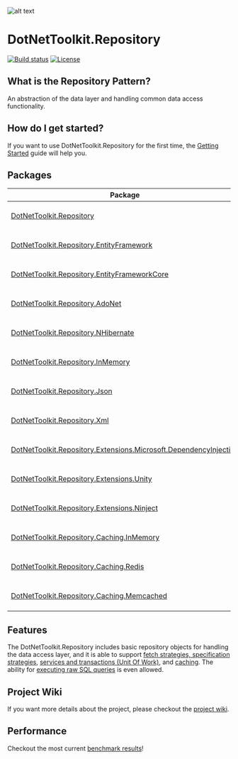 ![alt text](https://raw.githubusercontent.com/johelvisguzman/DotNetToolkit.Repository/master/Toolkit.png)

# DotNetToolkit.Repository

[![Build status](https://ci.appveyor.com/api/projects/status/v02h9efjwev30sof?svg=true)](https://ci.appveyor.com/project/johelvisguzman/dotnettoolkit-repository)
[![License](https://img.shields.io/badge/license-MIT-blue.svg)](LICENSE.md)

## What is the Repository Pattern?

An abstraction of the data layer and handling common data access functionality.

## How do I get started?
If you want to use DotNetToolkit.Repository for the first time, the [Getting Started](https://github.com/johelvisguzman/DotNetToolkit.Repository/wiki/Getting-Started) guide will help you.

## Packages

| Package | NuGet Stable  | Downloads | MyGet |
| ------- | ------------- | --------- | ----- |
[DotNetToolkit.Repository](https://www.nuget.org/packages/DotNetToolkit.Repository/) | [![DotNetToolkit.Repository](https://img.shields.io/nuget/v/DotNetToolkit.Repository.svg)](https://www.nuget.org/packages/DotNetToolkit.Repository/) | [![DotNetToolkit.Repository](https://img.shields.io/nuget/dt/DotNetToolkit.Repository.svg)](https://www.nuget.org/packages/DotNetToolkit.Repository/) | [![MyGet (dev)](https://img.shields.io/myget/dotnettoolkitrepository-dev/v/DotNetToolkit.Repository.svg?label=myget)](https://www.myget.org/feed/dotnettoolkitrepository-dev/package/nuget/DotNetToolkit.Repository) |
[DotNetToolkit.Repository.EntityFramework](https://www.nuget.org/packages/DotNetToolkit.Repository.EntityFramework/) | [![DotNetToolkit.Repository.EntityFramework](https://img.shields.io/nuget/v/DotNetToolkit.Repository.EntityFramework.svg)](https://www.nuget.org/packages/DotNetToolkit.Repository.EntityFramework/) | [![DotNetToolkit.Repository.EntityFramework](https://img.shields.io/nuget/dt/DotNetToolkit.Repository.EntityFramework.svg)](https://www.nuget.org/packages/DotNetToolkit.Repository.EntityFramework/) | [![MyGet (dev)](https://img.shields.io/myget/dotnettoolkitrepository-dev/v/DotNetToolkit.Repository.EntityFramework.svg?label=myget)](https://www.myget.org/feed/dotnettoolkitrepository-dev/package/nuget/DotNetToolkit.Repository.EntityFramework) |
[DotNetToolkit.Repository.EntityFrameworkCore](https://www.nuget.org/packages/DotNetToolkit.Repository.EntityFrameworkCore/) | [![DotNetToolkit.Repository.EntityFrameworkCore](https://img.shields.io/nuget/v/DotNetToolkit.Repository.EntityFrameworkCore.svg)](https://www.nuget.org/packages/DotNetToolkit.Repository.EntityFrameworkCore/) | [![DotNetToolkit.Repository.EntityFrameworkCore](https://img.shields.io/nuget/dt/DotNetToolkit.Repository.EntityFrameworkCore.svg)](https://www.nuget.org/packages/DotNetToolkit.Repository.EntityFrameworkCore/) | [![MyGet (dev)](https://img.shields.io/myget/dotnettoolkitrepository-dev/v/DotNetToolkit.Repository.EntityFrameworkCore.svg?label=myget)](https://www.myget.org/feed/dotnettoolkitrepository-dev/package/nuget/DotNetToolkit.Repository.EntityFrameworkCore) |
[DotNetToolkit.Repository.AdoNet](https://www.nuget.org/packages/DotNetToolkit.Repository.AdoNet/) | [![DotNetToolkit.Repository.AdoNet](https://img.shields.io/nuget/v/DotNetToolkit.Repository.AdoNet.svg)](https://www.nuget.org/packages/DotNetToolkit.Repository.AdoNet/) | [![DotNetToolkit.Repository.AdoNet](https://img.shields.io/nuget/dt/DotNetToolkit.Repository.AdoNet.svg)](https://www.nuget.org/packages/DotNetToolkit.Repository.AdoNet/) | [![MyGet (dev)](https://img.shields.io/myget/dotnettoolkitrepository-dev/v/DotNetToolkit.Repository.AdoNet.svg?label=myget)](https://www.myget.org/feed/dotnettoolkitrepository-dev/package/nuget/DotNetToolkit.Repository.AdoNet) |
[DotNetToolkit.Repository.NHibernate](https://www.nuget.org/packages/DotNetToolkit.Repository.NHibernate/) | [![DotNetToolkit.Repository.NHibernate](https://img.shields.io/nuget/v/DotNetToolkit.Repository.NHibernate.svg)](https://www.nuget.org/packages/DotNetToolkit.Repository.NHibernate/) | [![DotNetToolkit.Repository.NHibernate](https://img.shields.io/nuget/dt/DotNetToolkit.Repository.NHibernate.svg)](https://www.nuget.org/packages/DotNetToolkit.Repository.NHibernate/) | [![MyGet (dev)](https://img.shields.io/myget/dotnettoolkitrepository-dev/v/DotNetToolkit.Repository.NHibernate.svg?label=myget)](https://www.myget.org/feed/dotnettoolkitrepository-dev/package/nuget/DotNetToolkit.Repository.NHibernate) |
[DotNetToolkit.Repository.InMemory](https://www.nuget.org/packages/DotNetToolkit.Repository.InMemory/) | [![DotNetToolkit.Repository.InMemory](https://img.shields.io/nuget/v/DotNetToolkit.Repository.InMemory.svg)](https://www.nuget.org/packages/DotNetToolkit.Repository.InMemory/) | [![DotNetToolkit.Repository.InMemory](https://img.shields.io/nuget/dt/DotNetToolkit.Repository.InMemory.svg)](https://www.nuget.org/packages/DotNetToolkit.Repository.InMemory/) | [![MyGet (dev)](https://img.shields.io/myget/dotnettoolkitrepository-dev/v/DotNetToolkit.Repository.InMemory.svg?label=myget)](https://www.myget.org/feed/dotnettoolkitrepository-dev/package/nuget/DotNetToolkit.Repository.InMemory) |
[DotNetToolkit.Repository.Json](https://www.nuget.org/packages/DotNetToolkit.Repository.Json/) | [![DotNetToolkit.Repository.Json](https://img.shields.io/nuget/v/DotNetToolkit.Repository.Json.svg)](https://www.nuget.org/packages/DotNetToolkit.Repository.Json/) | [![DotNetToolkit.Repository.Json](https://img.shields.io/nuget/dt/DotNetToolkit.Repository.Json.svg)](https://www.nuget.org/packages/DotNetToolkit.Repository.Json/) | [![MyGet (dev)](https://img.shields.io/myget/dotnettoolkitrepository-dev/v/DotNetToolkit.Repository.Json.svg?label=myget)](https://www.myget.org/feed/dotnettoolkitrepository-dev/package/nuget/DotNetToolkit.Repository.Json) |
[DotNetToolkit.Repository.Xml](https://www.nuget.org/packages/DotNetToolkit.Repository.Xml/) | [![DotNetToolkit.Repository.Xml](https://img.shields.io/nuget/v/DotNetToolkit.Repository.Xml.svg)](https://www.nuget.org/packages/DotNetToolkit.Repository.Xml/) | [![DotNetToolkit.Repository.Xml](https://img.shields.io/nuget/dt/DotNetToolkit.Repository.Xml.svg)](https://www.nuget.org/packages/DotNetToolkit.Repository.Xml/) | [![MyGet (dev)](https://img.shields.io/myget/dotnettoolkitrepository-dev/v/DotNetToolkit.Repository.Xml.svg?label=myget)](https://www.myget.org/feed/dotnettoolkitrepository-dev/package/nuget/DotNetToolkit.Repository.Xml) |
[DotNetToolkit.Repository.Extensions.Microsoft.DependencyInjection](https://www.nuget.org/packages/DotNetToolkit.Repository.Extensions.Microsoft.DependencyInjection/) | [![DotNetToolkit.Repository.Extensions.Microsoft.DependencyInjection](https://img.shields.io/nuget/v/DotNetToolkit.Repository.Extensions.Microsoft.DependencyInjection.svg)](https://www.nuget.org/packages/DotNetToolkit.Repository.Extensions.Microsoft.DependencyInjection/) | [![DotNetToolkit.Repository.Extensions.Microsoft.DependencyInjection](https://img.shields.io/nuget/dt/DotNetToolkit.Repository.Extensions.Microsoft.DependencyInjection.svg)](https://www.nuget.org/packages/DotNetToolkit.Repository.Extensions.Microsoft.DependencyInjection/) | [![MyGet (dev)](https://img.shields.io/myget/dotnettoolkitrepository-dev/v/DotNetToolkit.Repository.Extensions.Microsoft.DependencyInjection.svg?label=myget)](https://www.myget.org/feed/dotnettoolkitrepository-dev/package/nuget/DotNetToolkit.Repository.Extensions.Microsoft.DependencyInjection) |
[DotNetToolkit.Repository.Extensions.Unity](https://www.nuget.org/packages/DotNetToolkit.Repository.Extensions.Unity/) | [![DotNetToolkit.Repository.Extensions.Unity](https://img.shields.io/nuget/v/DotNetToolkit.Repository.Extensions.Unity.svg)](https://www.nuget.org/packages/DotNetToolkit.Repository.Extensions.Unity/) | [![DotNetToolkit.Repository.Extensions.Unity](https://img.shields.io/nuget/dt/DotNetToolkit.Repository.Extensions.Unity.svg)](https://www.nuget.org/packages/DotNetToolkit.Repository.Extensions.Unity/) | [![MyGet (dev)](https://img.shields.io/myget/dotnettoolkitrepository-dev/v/DotNetToolkit.Repository.Extensions.Unity.svg?label=myget)](https://www.myget.org/feed/dotnettoolkitrepository-dev/package/nuget/DotNetToolkit.Repository.Extensions.Unity) |
[DotNetToolkit.Repository.Extensions.Ninject](https://www.nuget.org/packages/DotNetToolkit.Repository.Extensions.Ninject/) | [![DotNetToolkit.Repository.Extensions.Ninject](https://img.shields.io/nuget/v/DotNetToolkit.Repository.Extensions.Ninject.svg)](https://www.nuget.org/packages/DotNetToolkit.Repository.Extensions.Ninject/) | [![DotNetToolkit.Repository.Extensions.Ninject](https://img.shields.io/nuget/dt/DotNetToolkit.Repository.Extensions.Ninject.svg)](https://www.nuget.org/packages/DotNetToolkit.Repository.Extensions.Ninject/) | [![MyGet (dev)](https://img.shields.io/myget/dotnettoolkitrepository-dev/v/DotNetToolkit.Repository.Extensions.Ninject.svg?label=myget)](https://www.myget.org/feed/dotnettoolkitrepository-dev/package/nuget/DotNetToolkit.Repository.Extensions.Ninject) |
[DotNetToolkit.Repository.Caching.InMemory](https://www.nuget.org/packages/DotNetToolkit.Repository.Caching.InMemory/) | [![DotNetToolkit.Repository.Caching.InMemory](https://img.shields.io/nuget/v/DotNetToolkit.Repository.Caching.InMemory.svg)](https://www.nuget.org/packages/DotNetToolkit.Repository.Caching.InMemory/) | [![DotNetToolkit.Repository.Caching.InMemory](https://img.shields.io/nuget/dt/DotNetToolkit.Repository.Caching.InMemory.svg)](https://www.nuget.org/packages/DotNetToolkit.Repository.Caching.InMemory/) | [![MyGet (dev)](https://img.shields.io/myget/dotnettoolkitrepository-dev/v/DotNetToolkit.Repository.Caching.InMemory.svg?label=myget)](https://www.myget.org/feed/dotnettoolkitrepository-dev/package/nuget/DotNetToolkit.Repository.Caching.InMemory) |
[DotNetToolkit.Repository.Caching.Redis](https://www.nuget.org/packages/DotNetToolkit.Repository.Caching.Redis/) | [![DotNetToolkit.Repository.Caching.Redis](https://img.shields.io/nuget/v/DotNetToolkit.Repository.Caching.Redis.svg)](https://www.nuget.org/packages/DotNetToolkit.Repository.Caching.Redis/) | [![DotNetToolkit.Repository.Caching.Redis](https://img.shields.io/nuget/dt/DotNetToolkit.Repository.Caching.Redis.svg)](https://www.nuget.org/packages/DotNetToolkit.Repository.Caching.Redis/) | [![MyGet (dev)](https://img.shields.io/myget/dotnettoolkitrepository-dev/v/DotNetToolkit.Repository.Caching.Redis.svg?label=myget)](https://www.myget.org/feed/dotnettoolkitrepository-dev/package/nuget/DotNetToolkit.Repository.Caching.Redis) |
[DotNetToolkit.Repository.Caching.Memcached](https://www.nuget.org/packages/DotNetToolkit.Repository.Caching.Memcached/) | [![DotNetToolkit.Repository.Caching.Memcached](https://img.shields.io/nuget/v/DotNetToolkit.Repository.Caching.Memcached.svg)](https://www.nuget.org/packages/DotNetToolkit.Repository.Caching.Memcached/) | [![DotNetToolkit.Repository.Caching.Memcached](https://img.shields.io/nuget/dt/DotNetToolkit.Repository.Caching.Memcached.svg)](https://www.nuget.org/packages/DotNetToolkit.Repository.Caching.Memcached/) | [![MyGet (dev)](https://img.shields.io/myget/dotnettoolkitrepository-dev/v/DotNetToolkit.Repository.Caching.Memcached.svg?label=myget)](https://www.myget.org/feed/dotnettoolkitrepository-dev/package/nuget/DotNetToolkit.Repository.Caching.Memcached) |

## Features

The DotNetToolkit.Repository includes basic repository objects for handling the data access layer, and it is able to support [fetch strategies, specification strategies](https://github.com/johelvisguzman/DotNetToolkit.Repository/wiki/Query-Options-&-Results), [services and transactions (Unit Of Work)](https://github.com/johelvisguzman/DotNetToolkit.Repository/wiki/Services), and [caching](https://github.com/johelvisguzman/DotNetToolkit.Repository/wiki/Caching). The ability for [executing raw SQL queries](https://github.com/johelvisguzman/DotNetToolkit.Repository/wiki/Execute-Raw-Sql-Queries) is even allowed.

## Project Wiki

If you want more details about the project, please checkout the [project wiki](https://github.com/johelvisguzman/DotNetToolkit.Repository/wiki/Home).

## Performance

Checkout the most current [benchmark results](https://github.com/johelvisguzman/DotNetToolkit.Repository/wiki/Performance)!
